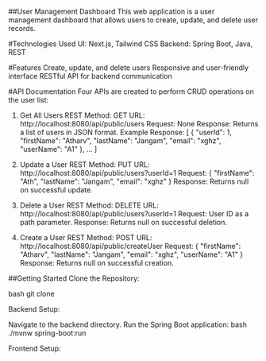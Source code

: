 ##User Management Dashboard
This web application is a user management dashboard that allows users to create, update, and delete user records.

#Technologies Used
UI: Next.js, Tailwind CSS
Backend: Spring Boot, Java, REST

#Features
Create, update, and delete users
Responsive and user-friendly interface
RESTful API for backend communication

#API Documentation
Four APIs are created to perform CRUD operations on the user list:

1. Get All Users
REST Method: GET
URL: http://localhost:8080/api/public/users
Request: None
Response:
    Returns a list of users in JSON format.
    Example Response:
    [
        {
            "userId": 1,
            "firstName": "Atharv",
            "lastName": "Jangam",
            "email": "xghz",
            "userName": "A1"
        },
        ...
    ]

2. Update a User
REST Method: PUT
URL: http://localhost:8080/api/public/users?userId=1
Request:
    {
        "firstName": "Ath",
        "lastName": "Jangam",
        "email": "xghz"
    }
Response:
Returns null on successful update.

3. Delete a User
REST Method: DELETE
URL: http://localhost:8080/api/public/users?userId=1
Request: User ID as a path parameter.
Response:
Returns null on successful deletion.

4. Create a User
REST Method: POST
URL: http://localhost:8080/api/public/createUser
Request:
    {
        "firstName": "Atharv",
        "lastName": "Jangam",
        "email": "xghz",
        "userName": "A1"
    }
Response:
Returns null on successful creation.


##Getting Started
Clone the Repository:

bash
git clone <repository-url>

Backend Setup:

Navigate to the backend directory.
Run the Spring Boot application:
bash
./mvnw spring-boot:run


Frontend Setup:

Navigate to the frontend directory.
Install dependencies:
bash
npm install

Run the Next.js application:
bash
npm run dev


Open your browser and go to http://localhost:3000 for the frontend.
Access the API at http://localhost:8080/api/public/....